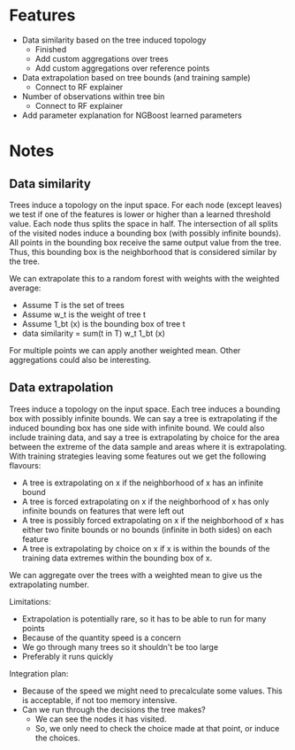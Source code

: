 # Features

- Data similarity based on the tree induced topology
  - Finished
  - Add custom aggregations over trees
  - Add custom aggregations over reference points
- Data extrapolation based on tree bounds (and training sample)
  - Connect to RF explainer
- Number of observations within tree bin
  - Connect to RF explainer
- Add parameter explanation for NGBoost learned parameters


# Notes

## Data similarity

Trees induce a topology on the input space. For each node (except leaves) we test if one of the features is lower or higher than a learned threshold value. Each node thus splits the space in half. The intersection of all splits of the visited nodes induce a bounding box (with possibly infinite bounds). All points in the bounding box receive the same output value from the tree. Thus, this bounding box is the neighborhood that is considered similar by the tree.

We can extrapolate this to a random forest with weights with the weighted average:
- Assume T is the set of trees
- Assume w_t is the weight of tree t
- Assume 1_bt (x) is the bounding box of tree t
- data similarity = sum(t in T) w_t 1_bt (x)

For multiple points we can apply another weighted mean. Other aggregations could also be interesting.

## Data extrapolation

Trees induce a topology on the input space. Each tree induces a bounding box with possibly infinite bounds. We can say a tree is extrapolating if the induced bounding box has one side with infinite bound. We could also include training data, and say a tree is extrapolating by choice for the area between the extreme of the data sample and areas where it is extrapolating. With training strategies leaving some features out we get the following flavours:
- A tree is extrapolating on x if the neighborhood of x has an infinite bound
- A tree is forced extrapolating on x if the neighborhood of x has only infinite bounds on features that were left out
- A tree is possibly forced extrapolating on x if the neighborhood of x has either two finite bounds or no bounds (infinite in both sides) on each feature
- A tree is extrapolating by choice on x if x is within the bounds of the training data extremes within the bounding box of x.

We can aggregate over the trees with a weighted mean to give us the extrapolating number.

Limitations:
- Extrapolation is potentially rare, so it has to be able to run for many points
- Because of the quantity speed is a concern
- We go through many trees so it shouldn't be too large
- Preferably it runs quickly

Integration plan:
- Because of the speed we might need to precalculate some values. This is acceptable, if not too memory intensive.
- Can we run through the decisions the tree makes?
  - We can see the nodes it has visited.
  - So, we only need to check the choice made at that point, or induce the choices.


